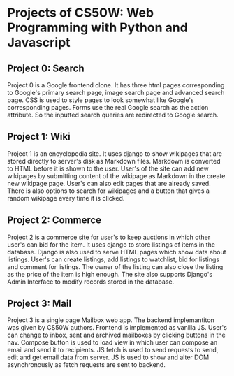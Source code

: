 # Projects of CS50W: Web Programming with Python and Javascript

## Project 0: Search

Project 0 is a Google frontend clone. It has three html pages corresponding to
Google's primary search page, image search page and advanced search page. CSS
is used to style pages to look somewhat like Google's corresponding pages.
Forms use the real Google search as the action attribute. So the inputted
search queries are redirected to Google search.

## Project 1: Wiki

Project 1 is an encyclopedia site. It uses django to show wikipages that are
stored directly to server's disk as Markdown files. Markdown is converted to
HTML before it is shown to the user. User's of the site can add new wikipages
by submitting content of the wikipage as Markdown in the create new wikipage
page. User's can also edit pages that are already saved. There is also options
to search for wikipages and a button that gives a random wikipage every time
it is clicked.

## Project 2: Commerce

Project 2 is a commerce site for user's to keep auctions in which other user's
can bid for the item. It uses django to store listings of items in the database.
Django is also used to serve HTML pages which show data about listings. User's
can create listings, add listings to watchlist, bid for listings and comment for
listings. The owner of the listing can also close the listing as the price of
the item is high enough. The site also supports Django's Admin Interface to
modify records stored in the database.

## Project 3: Mail

Project 3 is a single page Mailbox web app. The backend implemantiton was
given by CS50W authors. Frontend is implemented as vanilla JS. User's can
change to inbox, sent and archived mailboxes by clicking buttons in the nav.
Compose button is used to load view in which user can compose an email and
send it to recipients. JS fetch is used to send requests to send, edit and
get email data from server. JS is used to show and alter DOM asynchronously
as fetch requests are sent to backend.